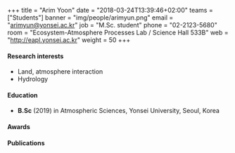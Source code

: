 +++
title = "Arim Yoon"
date = "2018-03-24T13:39:46+02:00"
teams = ["Students"]
banner = "img/people/arimyun.png"
email = "arimyun@yonsei.ac.kr"
job = "M.Sc. student"
phone = "02-2123-5680"
room = "Ecosystem-Atmosphere Processes Lab / Science Hall 533B"
web = "http://eapl.yonsei.ac.kr"
weight = 50
+++

#### Research interests
 + Land, atmosphere interaction
 + Hydrology

#### Education
 + **B.Sc** (2019) in Atmospheric Sciences, Yonsei University, Seoul, Korea

#### Awards

#### Publications
